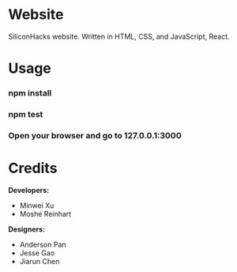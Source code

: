 # Website
SiliconHacks website. Written in HTML, CSS, and JavaScript, React.

# Usage
### npm install
### npm test
### Open your browser and go to 127.0.0.1:3000

# Credits
**Developers:**
* Minwei Xu
* Moshe Reinhart

**Designers:**
* Anderson Pan
* Jesse Gao
* Jiarun Chen
